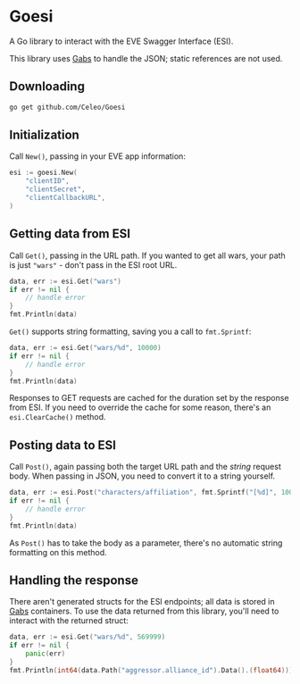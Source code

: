 # Goesi

A Go library to interact with the EVE Swagger Interface (ESI).

This library uses [Gabs](https://github.com/Jeffail/gabs) to handle the JSON; static references are not used.

## Downloading

```bash
go get github.com/Celeo/Goesi
```

## Initialization

Call `New()`, passing in your EVE app information:

```go
esi := goesi.New(
    "clientID",
    "clientSecret",
    "clientCallbackURL",
)
```

## Getting data from ESI

Call `Get()`, passing in the URL path. If you wanted to get all wars, your path is just `"wars"` - don't pass in the ESI root URL.

```go
data, err := esi.Get("wars")
if err != nil {
    // handle error
}
fmt.Println(data)
```

`Get()` supports string formatting, saving you a call to `fmt.Sprintf`:

```go
data, err := esi.Get("wars/%d", 10000)
if err != nil {
    // handle error
}
fmt.Println(data)
```

Responses to GET requests are cached for the duration set by the response from ESI. If you need to override the cache for some reason, there's an `esi.ClearCache()` method.

## Posting data to ESI

Call `Post()`, again passing both the target URL path and the _string_ request body. When passing in JSON, you need to convert it to a string yourself.

```go
data, err := esi.Post("characters/affiliation", fmt.Sprintf("[%d]", 100000))
if err != nil {
    // handle error
}
fmt.Println(data)
```

As `Post()` has to take the body as a parameter, there's no automatic string formatting on this method.

## Handling the response

There aren't generated structs for the ESI endpoints; all data is stored in [Gabs](https://github.com/Jeffail/gabs) containers. To use the data returned from this library, you'll need to interact with the returned struct:


```go
data, err := esi.Get("wars/%d", 569999)
if err != nil {
    panic(err)
}
fmt.Println(int64(data.Path("aggressor.alliance_id").Data().(float64)))
```
